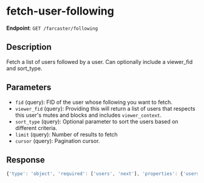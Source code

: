 # fetch-user-following

**Endpoint**: `GET /farcaster/following`

## Description
Fetch a list of users followed by a user. Can optionally include a viewer_fid and sort_type.

## Parameters
- `fid` (query): FID of the user whose following you want to fetch.
- `viewer_fid` (query): Providing this will return a list of users that respects this user's mutes and blocks and includes `viewer_context`.
- `sort_type` (query): Optional parameter to sort the users based on different criteria.
- `limit` (query): Number of results to fetch
- `cursor` (query): Pagination cursor.

## Response
```typescript
{'type': 'object', 'required': ['users', 'next'], 'properties': {'users': {'type': 'array', 'items': {'$ref': '#/components/schemas/HydratedFollower'}}, 'next': {'$ref': '#/components/schemas/NextCursor'}}}
```
